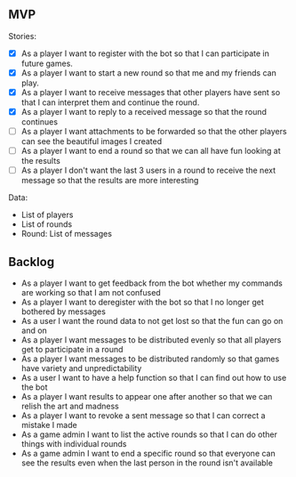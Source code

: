 ## MVP

Stories:
* [x] As a player I want to register with the bot so that I can participate in future games.
* [x] As a player I want to start a new round so that me and my friends can play.
* [x] As a player I want to receive messages that other players have sent so that I can interpret them and continue the round.
* [x] As a player I want to reply to a received message so that the round continues
* [ ] As a player I want attachments to be forwarded so that the other players can see the beautiful images I created
* [ ] As a player I want to end a round so that we can all have fun looking at the results
* [ ] As a player I don't want the last 3 users in a round to receive the next message so that the results are more interesting

Data:
* List of players
* List of rounds
* Round: List of messages

## Backlog
* As a player I want to get feedback from the bot whether my commands are working so that I am not confused
* As a player I want to deregister with the bot so that I no longer get bothered by messages
* As a user I want the round data to not get lost so that the fun can go on and on
* As a player I want messages to be distributed evenly so that all players get to participate in a round
* As a player I want messages to be distributed randomly so that games have variety and unpredictability
* As a user I want to have a help function so that I can find out how to use the bot
* As a player I want results to appear one after another so that we can relish the art and madness
* As a player I want to revoke a sent message so that I can correct a mistake I made
* As a game admin I want to list the active rounds so that I can do other things with individual rounds
* As a game admin I want to end a specific round so that everyone can see the results even when the last person in the round isn't available